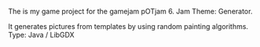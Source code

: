 The is my game project for the gamejam pOTjam 6.
Jam Theme: Generator.

It generates pictures from templates by using random painting algorithms.
Type: Java / LibGDX
